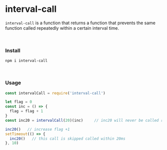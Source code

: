 # interval-call
`interval-call` is a function that returns a function that prevents the same function called repeatedly within a certain interval time.

<br>

### Install
```
npm i interval-call
```

<br>

### Usage
```javascript
const intervalCall = require('interval-call')

let flag = 0
const inc = () => {
  flag = flag + 1
}
const inc20 = intervalCall(20)(inc)     // inc20 will never be called repeatedly within 20ms

inc20()   // increase flag +1
setTimeout(() => {
  inc20()   // this call is skipped called within 20ms
}, 10)
```


